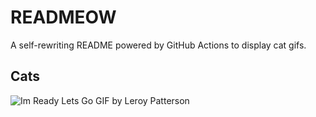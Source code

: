 # READMEOW

A self-rewriting README powered by GitHub Actions to display cat gifs.

## Cats

![Im Ready Lets Go GIF by Leroy Patterson](https://media0.giphy.com/media/CjmvTCZf2U3p09Cn0h/200.gif?cid=9acd02da5ejqw30ox72kz210cixmeff1ef6ov07r71bosr68&ep=v1_gifs_search&rid=200.gif&ct=g)
